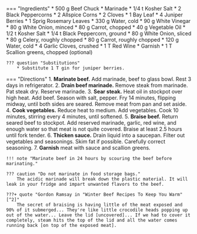 === "Ingredients"
    * 500 g Beef Chuck
    * Marinade
        * 1/4 t Kosher Salt
        * 2 Black Peppercorns
        * 2 Allspice Corns
        * 2 Cloves
        * 1 Bay Leaf
        * 4 Juniper Berries
        * 1 Sprig Rosemary Leaves
        * 330 g Water, cold
        * 90 g White Vinegar
        * 80 g White Onion, minced
        * 80 g Carrot, chopped
    * 40 g Vegetable Oil
    * 1/2 t Kosher Salt
    * 1/4 t Black Peppercorn, ground
    * 80 g White Onion, sliced
    * 80 g Celery, roughly chopped
    * 80 g Carrot, roughly chopped
    * 120 g Water, cold
    * 4 Garlic Cloves, crushed
    * 1 T Red Wine
    * Garnish
        * 1 T Scallion greens, chopped (optional)

    ??? question "Substitutions"
        * Substitute 1 T gin for juniper berries.

=== "Directions"
    1. **Marinate beef.** Add marinade, beef to glass bowl. Rest 3 days in refrigerator.
    2. **Drain beef marinade.** Remove steak from marinade. Pat steak dry. Reserve marinade.
    3. **Sear steak.** Heat oil in stockpot over high heat. Add beef. Season with salt, pepper. Fry 14 minutes, flipping midway, until both sides are seared. Remove meat from pan and set aside.
    4. **Cook vegetables.** Reduce heat to medium. Add vegetables. Cook 10 minutes, stirring every 4 minutes, until softened.
    5. **Braise beef.** Return seared beef to stockpot. Add reserved marinade, garlic, red wine, and enough water so that meat is not quite covered. Braise at least 2.5 hours until fork tender.
    6. **Thicken sauce.** Drain liquid into a saucepan. Filter out vegetables and seasonings. Skim fat if possible. Carefully correct seasoning.
    7. **Garnish** meat with sauce and scallion greens.

    !!! note "Marinate beef in 24 hours by scouring the beef before marinating."

    ??? caution "Do not marinate in food storage bags."
        The acidic marinade will break down the plastic material. It will leak in your fridge and impart unwanted flavors to the beef.

    ???+ quote "Gordon Ramsay in "Winter Beef Recipes To Keep You Warm"[^2]"
        The secret of braising is having little of the meat exposed and 90% of it submerged... They're like little crocodile heads popping up out of the water... Leave the lid [uncovered]... If we had to cover it completely, steam hits the top of the lid and all the water comes running back [on top of the exposed meat].

[^1]:
    Arlena. ["German Sauerbraten Recipe."](http://www.bavariankitchen.com/meats/sauerbraten.aspx) *Bavarian Kitchen.* 26 December 2009.
[^2]:
    Ramsay, Gordon. ["Winter Beef Recipes To Keep You Warm."](https://www.youtube.com/watch?v=eTqGvxI-QFY) 19 November 2020.
